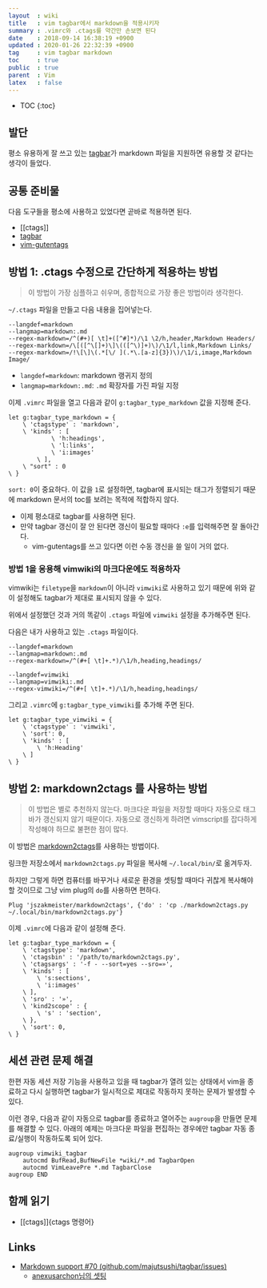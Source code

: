 ```yaml
---
layout  : wiki
title   : vim tagbar에서 markdown을 적용시키자
summary : .vimrc와 .ctags를 약간만 손보면 된다
date    : 2018-09-14 16:38:19 +0900
updated : 2020-01-26 22:32:39 +0900
tag     : vim tagbar markdown
toc     : true
public  : true
parent  : Vim
latex   : false
---
```

* TOC
{:toc}

## 발단

평소 유용하게 잘 쓰고 있는 [tagbar](https://github.com/majutsushi/tagbar )가 markdown 파일을 지원하면 유용할 것 같다는 생각이 들었다.

## 공통 준비물

다음 도구들을 평소에 사용하고 있었다면 곧바로 적용하면 된다.

* [[ctags]]
* [tagbar](https://majutsushi.github.io/tagbar/ )
* [vim-gutentags](https://github.com/ludovicchabant/vim-gutentags )


## 방법 1: .ctags 수정으로 간단하게 적용하는 방법

> 이 방법이 가장 심플하고 쉬우며, 종합적으로 가장 좋은 방법이라 생각한다.

`~/.ctags` 파일을 만들고 다음 내용을 집어넣는다.

```text
--langdef=markdown
--langmap=markdown:.md
--regex-markdown=/^(#+)[ \t]+([^#]*)/\1 \2/h,header,Markdown Headers/
--regex-markdown=/\[([^\[]+)\]\(([^\)]+)\)/\1/l,link,Markdown Links/
--regex-markdown=/!\[\]\(.*[\/ ](.*\.[a-z]{3})\)/\1/i,image,Markdown Image/
```

* `langdef=markdown`: markdown 랭귀지 정의
* `langmap=markdown:.md`: `.md` 확장자를 가진 파일 지정

이제 `.vimrc` 파일을 열고 다음과 같이 `g:tagbar_type_markdown` 값을 지정해 준다.

```viml
let g:tagbar_type_markdown = {
    \ 'ctagstype' : 'markdown',
    \ 'kinds' : [
            \ 'h:headings',
            \ 'l:links',
            \ 'i:images'
        \ ],
    \ "sort" : 0
\ }
```

`sort: 0`이 중요하다. 이 값을 `1`로 설정하면, tagbar에 표시되는 태그가 정렬되기 때문에 markdown 문서의 toc를 보려는 목적에 적합하지 않다.

* 이제 평소대로 tagbar를 사용하면 된다.
* 만약 tagbar 갱신이 잘 안 된다면 갱신이 필요할 때마다 `:e`를 입력해주면 잘 돌아간다.
    * vim-gutentags를 쓰고 있다면 이런 수동 갱신을 쓸 일이 거의 없다.

### 방법 1을 응용해 vimwiki의 마크다운에도 적용하자

vimwiki는 `filetype`을 `markdown`이 아니라 `vimwiki`로 사용하고 있기 때문에 위와 같이 설정해도 tagbar가 제대로 표시되지 않을 수 있다.

위에서 설정했던 것과 거의 똑같이 `.ctags` 파일에 `vimwiki` 설정을 추가해주면 된다.

다음은 내가 사용하고 있는 `.ctags` 파일이다.

```text
--langdef=markdown
--langmap=markdown:.md
--regex-markdown=/^(#+[ \t]+.*)/\1/h,heading,headings/

--langdef=vimwiki
--langmap=vimwiki:.md
--regex-vimwiki=/^(#+[ \t]+.*)/\1/h,heading,headings/
```

그리고 `.vimrc`에 `g:tagbar_type_vimwiki`를 추가해 주면 된다.

```viml
let g:tagbar_type_vimwiki = {
    \ 'ctagstype' : 'vimwiki',
    \ 'sort': 0,
    \ 'kinds' : [
        \ 'h:Heading'
    \ ]
\ }
```

## 방법 2: markdown2ctags 를 사용하는 방법

> 이 방법은 별로 추천하지 않는다. 마크다운 파일을 저장할 때마다 자동으로 태그바가 갱신되지 않기 때문이다. 자동으로 갱신하게 하려면 vimscript를 잡다하게 작성해야 하므로 불편한 점이 많다.

이 방법은 [markdown2ctags](https://github.com/jszakmeister/markdown2ctags )를 사용하는 방법이다.

링크한 저장소에서 `markdown2ctags.py` 파일을 복사해 `~/.local/bin/`로 옮겨두자.

하지만 그렇게 하면 컴퓨터를 바꾸거나 새로운 환경을 셋팅할 때마다 귀찮게 복사해야 할 것이므로 그냥 vim plug의 `do`를 사용하면 편하다.

```viml
Plug 'jszakmeister/markdown2ctags', {'do' : 'cp ./markdown2ctags.py ~/.local/bin/markdown2ctags.py'}
```

이제 `.vimrc`에 다음과 같이 설정해 준다.

```viml
let g:tagbar_type_markdown = {
    \ 'ctagstype': 'markdown',
    \ 'ctagsbin' : '/path/to/markdown2ctags.py',
    \ 'ctagsargs' : '-f - --sort=yes --sro=»',
    \ 'kinds' : [
        \ 's:sections',
        \ 'i:images'
    \ ],
    \ 'sro' : '»',
    \ 'kind2scope' : {
        \ 's' : 'section',
    \ },
    \ 'sort': 0,
\ }
```

## 세션 관련 문제 해결

한편 자동 세션 저장 기능을 사용하고 있을 때 tagbar가 열려 있는 상태에서 vim을 종료하고 다시 실행하면 tagbar가 일시적으로 제대로 작동하지 못하는 문제가 발생할 수 있다.

이런 경우, 다음과 같이 자동으로 tagbar를 종료하고 열어주는 `augroup`을 만들면 문제를 해결할 수 있다. 아래의 예제는 마크다운 파일을 편집하는 경우에만 tagbar 자동 종료/실행이 작동하도록 되어 있다.

```viml
augroup vimwiki_tagbar
    autocmd BufRead,BufNewFile *wiki/*.md TagbarOpen
    autocmd VimLeavePre *.md TagbarClose
augroup END
```

## 함께 읽기

* [[ctags]]{ctags 명령어}

## Links

* [Markdown support #70 (github.com/majutsushi/tagbar/issues)](https://github.com/majutsushi/tagbar/issues/70 )
    * [anexusarchon님의 셋팅](https://github.com/majutsushi/tagbar/issues/70#issuecomment-30392593 )

